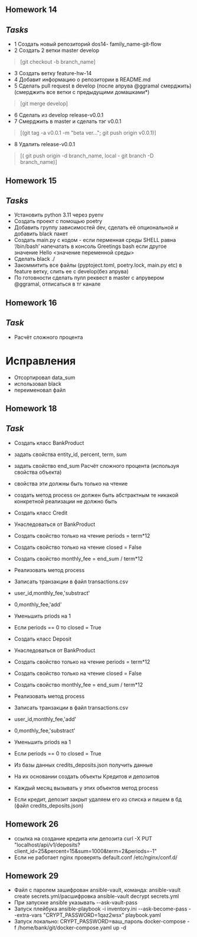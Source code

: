
## Homework 14

## _Tasks_

- 1 Создать новый репозиторий dos14-
family_name-git-flow
- 2 Создать 2 ветки master develop 
> [git checkout -b branch_name]
- 3 Cоздать ветку feature-hw-14
- 4 Добавит информацию о репозитории в
README.md
- 5 Сделать pull request в develop (после апрува
@ggramal смерджить) (cмерджить все ветки с
предыдущими домашками*) 
> [git merge develop]
- 6 Сделать из develop release-v0.0.1
- 7 Cмерджить в master и сделать тэг v0.0.1
> [(git tag -a v0.0.1 -m "beta ver..."; git push origin v0.0.1)]
- 8 Удалить release-v0.0.1 
> [( git push origin -d branch_name, local - git branch -D branch_name)]



## Homework 15

## _Tasks_

- Установить python 3.11 через pyenv
- Создать проект с помощью poetry
- Добавить группу зависимостей dev, сделать её опциональной и добавить black пакет
- Создать main.py с кодом - если перменная среды SHELL равна ‘/bin/bash’ напечатать в консоль Greetings bash если другое значение Hello <значение переменной среды>
- Сделать black ./
- Закоммитить все файлы (pyptoject.toml, poetry.lock, main.py etc) в feature ветку, слить ее с develop(без апрува)
- По готовности сделать пулл реквест в master с апрувером @ggramal, отписаться в тг канале

## Homework 16

## _Task_
- Расчёт сложного процента
# Исправления
- Отсортировал data_sum
- использовал black
- переименовал файл

## Homework 18

## _Task_
- Создать класс BankProduct

- задать свойства entity_id, percent, term, sum

- задать свойство end_sum Расчёт сложного процента (используя свойства объекта)

- свойства эти должны быть только на чтение

- создать метод process он должен быть абстрактным те никакой конкретной реализации не должно быть

- Создать класс Credit

- Унаследоваться от BankProduct

- Создать свойство только на чтение periods = term*12

- Создать свойство только на чтение closed = False

- Создать свойство monthly_fee = end_sum / term*12

- Реализовать метод process

- Записать транзакции в файл transactions.csv

- user_id,monthly_fee,'substract'

- 0,monthly_fee,'add'

- Уменьшить priods на 1

- Если periods == 0 то closed = True

- Создать класс Deposit

- Унаследоваться от BankProduct

- Создать свойство только на чтение periods = term*12

- Создать свойство только на чтение closed = False

- Создать свойство monthly_fee = end_sum / term*12

- Реализовать метод process

- Записать транзакции в файл transactions.csv

- user_id,monthly_fee,'add'

- 0,monthly_fee,'substract'

- Уменьшить priods на 1

- Если periods == 0 то closed = True

- Из базы данных credits_deposits.json получить данные

- На их основании создать объекты Кредитов и депозитов

- Каждый месяц вызывать у этих объектов метод process

- Если кредит, депозит закрыт удаляем его из списка и пишем в бд (файл credits_deposits.json)


## Homework 26
- ссылка на создание кредита или депозита curl -X PUT "localhost/api/v1/deposits?client_id=25&percent=15&sum=1000&term=2&periods=-1"
- Если не работает nginx проверять default.conf /etc/nginx/conf.d/

## Homework 29
- Файл с паролем зашифрован ansible-vault, команда:  ansible-vault create secrets.yml/расшифровка ansible-vault decrypt secrets.yml
- При запускке ansible указывать  --ask-vault-pass
- Запуск плейбука ansible-playbook -i inventory.ini --ask-become-pass --extra-vars "CRYPT_PASSWORD=1qaz2wsx" playbook.yaml
- Запуск локально: CRYPT_PASSWORD=ваш_пароль docker-compose -f /home/bank/git/docker-compose.yaml up -d
